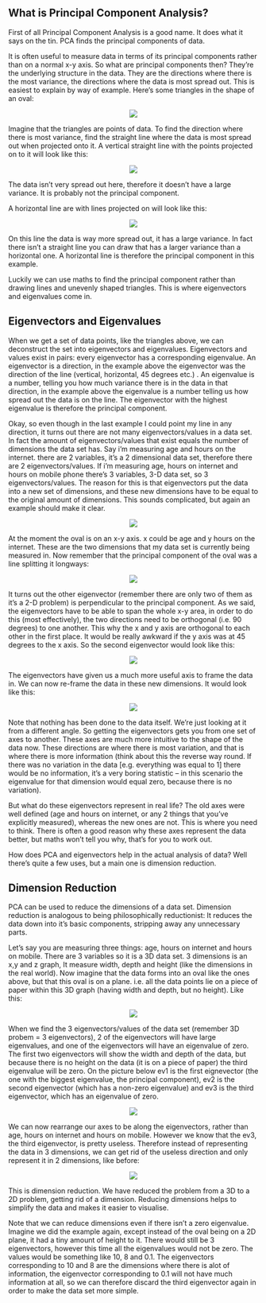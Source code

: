 ## What is Principal Component Analysis?
  First of all Principal Component Analysis is a good name. It does what it says on the tin. PCA finds the principal components of data.
  
  It is often useful to measure data in terms of its principal components rather than on a normal x-y axis. So what are principal components then? They’re the underlying structure in the data. They are the directions where there is the most variance, the directions where the data is most spread out. This is easiest to explain by way of example. Here’s some triangles in the shape of an oval:

<p align="center">
  <img src="https://github.com/Balajisivakumar92/100_DAYS_OF_ML_CHALLENGE/blob/master/ML%20code-s/Day21%20-%2022%20-%20PCA/img/pca3.jpg">
</p>

Imagine that the triangles are points of data. To find the direction where there is most variance, find the straight line where the data is most spread out when projected onto it. A vertical straight line with the points projected on to it will look like this:

<p align = "center">
  <img src = "https://github.com/Balajisivakumar92/100_DAYS_OF_ML_CHALLENGE/blob/master/ML%20code-s/Day21%20-%2022%20-%20PCA/img/pca9.jpg">
</p>

The data isn’t very spread out here, therefore it doesn’t have a large variance. It is probably not the principal component.

A horizontal line are with lines projected on will look like this:

<p align = "center">
  <img src = "https://github.com/Balajisivakumar92/100_DAYS_OF_ML_CHALLENGE/blob/master/ML%20code-s/Day21%20-%2022%20-%20PCA/img/pca8.jpg">
</p>

On this line the data is way more spread out, it has a large variance. In fact there isn’t a straight line you can draw that has a larger variance than a horizontal one. A horizontal line is therefore the principal component in this example.

Luckily we can use maths to find the principal component rather than drawing lines and unevenly shaped triangles. This is where eigenvectors and eigenvalues come in.

## Eigenvectors and Eigenvalues

When we get a set of data points, like the triangles above, we can deconstruct the set into eigenvectors and eigenvalues. Eigenvectors and values exist in pairs: every eigenvector has a corresponding eigenvalue. An eigenvector is a direction, in the example above the eigenvector was the direction of the line (vertical, horizontal, 45 degrees etc.) . An eigenvalue is a number, telling you how much variance there is in the data in that direction, in the example above the eigenvalue is a number telling us how spread out the data is on the line. The eigenvector with the highest eigenvalue is therefore the principal component.

Okay, so even though in the last example I could point my line in any direction, it turns out there are not many eigenvectors/values in a data set. In fact the amount of eigenvectors/values that exist equals the number of dimensions the data set has. Say i’m measuring age and hours on the internet. there are 2 variables, it’s a 2 dimensional data set, therefore there are 2 eigenvectors/values. If i’m measuring age, hours on internet and hours on mobile phone there’s 3 variables, 3-D data set, so 3 eigenvectors/values. The reason for this is that eigenvectors put the data into a new set of dimensions, and these new dimensions have to be equal to the original amount of dimensions. This sounds complicated, but again an example should make it clear.

<p align = "center">
  <img src = "https://github.com/Balajisivakumar92/100_DAYS_OF_ML_CHALLENGE/blob/master/ML%20code-s/Day21%20-%2022%20-%20PCA/img/pca2.jpg">
</p>

At the moment the oval is on an x-y axis. x could be age and y hours on the internet. These are the two dimensions that my data set is currently being measured in. Now remember that the principal component of the oval was a line splitting it longways:

<p align = "center">
  <img src = "https://github.com/Balajisivakumar92/100_DAYS_OF_ML_CHALLENGE/blob/master/ML%20code-s/Day21%20-%2022%20-%20PCA/img/pca10.jpg">
</p>

It turns out the other eigenvector (remember there are only two of them as it’s a 2-D problem) is perpendicular to the principal component. As we said, the eigenvectors have to be able to span the whole x-y area, in order to do this (most effectively), the two directions need to be orthogonal (i.e. 90 degrees) to one another. This why the x and y axis are orthogonal to each other in the first place. It would be really awkward if the y axis was at 45 degrees to the x axis. So the second eigenvector would look like this:

<p align = "center">
  <img src = "https://github.com/Balajisivakumar92/100_DAYS_OF_ML_CHALLENGE/blob/master/ML%20code-s/Day21%20-%2022%20-%20PCA/img/pca11.jpg">
</p>

The eigenvectors have given us a much more useful axis to frame the data in. We can now re-frame the data in these new dimensions. It would look like this:

<p align = "center">
  <img src = "https://github.com/Balajisivakumar92/100_DAYS_OF_ML_CHALLENGE/blob/master/ML%20code-s/Day21%20-%2022%20-%20PCA/img/pca1.jpg">
</p>

Note that nothing has been done to the data itself. We’re just looking at it from a different angle. So getting the eigenvectors gets you from one set of axes to another. These axes are much more intuitive to the shape of the data now. These directions are where there is most variation, and that is where there is more information (think about this the reverse way round. If there was no variation in the data [e.g. everything was equal to 1] there would be no information, it’s a very boring statistic – in this scenario the eigenvalue for that dimension would equal zero, because there is no variation).

But what do these eigenvectors represent in real life? The old axes were well defined (age and hours on internet, or any 2 things that you’ve explicitly measured), whereas the new ones are not. This is where you need to think. There is often a good reason why these axes represent the data better, but maths won’t tell you why, that’s for you to work out.

How does PCA and eigenvectors help in the actual analysis of data? Well there’s quite a few uses, but a main one is dimension reduction.

## Dimension Reduction

PCA can be used to reduce the dimensions of a data set. Dimension reduction is analogous to being philosophically reductionist: It reduces the data down into it’s basic components, stripping away any unnecessary parts.

Let’s say you are measuring three things: age, hours on internet and hours on mobile. There are 3 variables so it is a 3D data set. 3 dimensions is an x,y and z graph, It measure width, depth and height (like the dimensions in the real world). Now imagine that the data forms into an oval like the ones above, but that this oval is on a plane. i.e. all the data points lie on a piece of paper within this 3D graph (having width and depth, but no height). Like this:

<p align = "center">
  <img src = "https://github.com/Balajisivakumar92/100_DAYS_OF_ML_CHALLENGE/blob/master/ML%20code-s/Day21%20-%2022%20-%20PCA/img/pca12.jpg">
</p>

When we find the 3 eigenvectors/values of the data set (remember 3D probem = 3 eigenvectors), 2 of the eigenvectors will have large eigenvalues, and one of the eigenvectors will have an eigenvalue of zero. The first two eigenvectors will show the width and depth of the data, but because there is no height on the data (it is on a piece of paper) the third eigenvalue will be zero. On the picture below ev1 is the first eignevector (the one with the biggest eigenvalue, the principal component), ev2 is the second eigenvector (which has a non-zero eigenvalue) and ev3 is the third eigenvector, which has an eigenvalue of zero.

<p align = "center">
  <img src = "https://github.com/Balajisivakumar92/100_DAYS_OF_ML_CHALLENGE/blob/master/ML%20code-s/Day21%20-%2022%20-%20PCA/img/pca13.jpg">
</p>

We can now rearrange our axes to be along the eigenvectors, rather than age, hours on internet and hours on mobile. However we know that the ev3, the third eigenvector, is pretty useless. Therefore instead of representing the data in 3 dimensions, we can get rid of the useless direction and only represent it in 2 dimensions, like before:

<p align = "center">
  <img src = "https://github.com/Balajisivakumar92/100_DAYS_OF_ML_CHALLENGE/blob/master/ML%20code-s/Day21%20-%2022%20-%20PCA/img/pca7.jpg">
</p>

This is dimension reduction. We have reduced the problem from a 3D to a 2D problem, getting rid of a dimension. Reducing dimensions helps to simplify the data and makes it easier to visualise.

Note that we can reduce dimensions even if there isn’t a zero eigenvalue. Imagine we did the example again, except instead of the oval being on a 2D plane, it had a tiny amount of height to it. There would still be 3 eigenvectors, however this time all the eigenvalues would not be zero. The values would be something like 10, 8 and 0.1. The eigenvectors corresponding to 10 and 8 are the dimensions where there is alot of information, the eigenvector corresponding to 0.1 will not have much information at all, so we can therefore discard the third eigenvector again in order to make the data set more simple.
